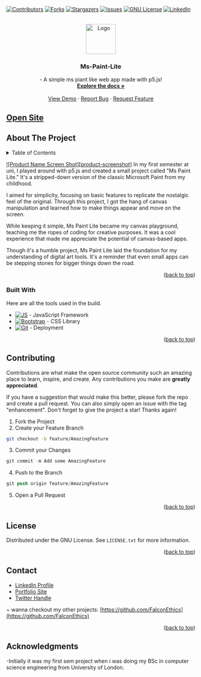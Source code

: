 <a name="readme-top"></a>
[![Contributors][contributors-shield]][contributors-url]
[![Forks][forks-shield]][forks-url]
[![Stargazers][stars-shield]][stars-url]
[![Issues][issues-shield]][issues-url]
[![GNU License][license-shield]][license-url]
[![LinkedIn][linkedin-shield]][linkedin-url]


<!-- PROJECT LOGO -->
<br />
<div align="center">
  <a href="https://github.com/FalconEthics/Ms-Paint-Lite">
    <img src="./logo.png" alt="Logo" width="80" height="80">
  </a>

<h3 align="center">Ms-Paint-Lite</h3>

  <p align="center">
    - A simple ms piant like web app made with p5.js!
    <br />
    <a href="https://github.com/FalconEthics/Ms-Paint-Lite"><strong>Explore the docs »</strong></a>
    <br />
    <br />
    <a href="https://Ms-Paint-Lite-falconethics.vercel.app/">View Demo</a>
    ·
    <a href="https://github.com/FalconEthics/Ms-Paint-Lite/issues">Report Bug</a>
    ·
    <a href="https://github.com/FalconEthics/Ms-Paint-Lite/issues">Request Feature</a>
  </p>
</div>

## <a href="https://Ms-Paint-Lite-falconethics.vercel.app/">Open Site</a>

<!-- ABOUT THE PROJECT -->

## About The Project

<details>
  <summary>Table of Contents</summary>
  <ol>
    <li>
      <a href="#about-the-project">About The Project</a>
      <ul>
        <li><a href="#built-with">Built With</a></li>
      </ul>
    </li>
    <li><a href="#contributing">Contributing</a></li>
    <li><a href="#license">License</a></li>
    <li><a href="#contact">Contact</a></li>
    <li><a href="#acknowledgments">Acknowledgments</a></li>
  </ol>
</details>

[![Product Name Screen Shot][product-screenshot]](https://Ms-Paint-Lite-falconethics.vercel.app/)
In my first semester at uni, I played around with p5.js and created a small project called "Ms Paint Lite." It's a stripped-down version of the classic Microsoft Paint from my childhood.

I aimed for simplicity, focusing on basic features to replicate the nostalgic feel of the original. Through this project, I got the hang of canvas manipulation and learned how to make things appear and move on the screen.

While keeping it simple, Ms Paint Lite became my canvas playground, teaching me the ropes of coding for creative purposes. It was a cool experience that made me appreciate the potential of canvas-based apps.

Though it's a humble project, Ms Paint Lite laid the foundation for my understanding of digital art tools. It's a reminder that even small apps can be stepping stones for bigger things down the road.


<p align="right">(<a href="#readme-top">back to top</a>)</p>

### Built With

Here are all the tools used in the build.

* [![JS][Es6.com]][Es6-url] - JavaScript Framework
* [![Bootstrap][Bootstrap.com]][Bootstrap-url] - CSS Library
* [![Git][Git.com]][Git-url] - Deployment

<p align="right">(<a href="#readme-top">back to top</a>)</p>


## Contributing

Contributions are what make the open source community such an amazing place to learn, inspire, and create. Any
contributions you make are **greatly appreciated**.

If you have a suggestion that would make this better, please fork the repo and create a pull request. You can also
simply open an issue with the tag "enhancement".
Don't forget to give the project a star! Thanks again!

1. Fork the Project
2. Create your Feature Branch

 ```sh
git checkout -b feature/AmazingFeature
```

3. Commit your Changes

```s
git commit -m Add some AmazingFeature
```

4. Push to the Branch

```s
git push origin feature/AmazingFeature
```

5. Open a Pull Request

<p align="right">(<a href="#readme-top">back to top</a>)</p>



<!-- LICENSE -->

## License

Distributed under the GNU License. See `LICENSE.txt` for more information.

<p align="right">(<a href="#readme-top">back to top</a>)</p>



<!-- CONTACT -->

## Contact


<ul>
<li><a href="https://www.linkedin.com/in/soumik-das-profile/"> LinkedIn Profile</a></li>
<li><a href="https://mrsoumik-das.com"> Portfolio Site</a></li>
<li><a href="https://twitter.com/Mr_Soumik_Das"> Twitter Handle</a></li>
</ul>

~ wanna checkout my other projects: [https://github.com/FalconEthics](https://github.com/FalconEthics)

<p align="right">(<a href="#readme-top">back to top</a>)</p>

## Acknowledgments

-Initially it was my first sem project when i was doing my BSc in computer science engineering from University of
London.

<!-- MARKDOWN LINKS & IMAGES -->
<!-- https://www.markdownguide.org/basic-syntax/#reference-style-links -->

[contributors-shield]: https://img.shields.io/github/contributors/FalconEthics/Ms-Paint-Lite.svg?style=for-the-badge

[contributors-url]: https://github.com/FalconEthics/Ms-Paint-Lite/graphs/contributors

[forks-shield]: https://img.shields.io/github/forks/FalconEthics/Ms-Paint-Lite.svg?style=for-the-badge

[forks-url]: https://github.com/FalconEthics/Ms-Paint-Lite/network/members

[stars-shield]: https://img.shields.io/github/stars/FalconEthics/Ms-Paint-Lite.svg?style=for-the-badge

[stars-url]: https://github.com/FalconEthics/Ms-Paint-Lite/stargazers

[issues-shield]: https://img.shields.io/github/issues/FalconEthics/Ms-Paint-Lite.svg?style=for-the-badge

[issues-url]: https://github.com/FalconEthics/Ms-Paint-Lite/issues

[license-shield]: https://img.shields.io/github/license/FalconEthics/Ms-Paint-Lite.svg?style=for-the-badge

[license-url]: https://github.com/FalconEthics/Ms-Paint-Lite/blob/main/LICENSE

[linkedin-shield]: https://img.shields.io/badge/-LinkedIn-black.svg?style=for-the-badge&logo=linkedin&colorB=555

[linkedin-url]: https://www.linkedin.com/in/soumik-das-profile/

[//]: # ([product-screenshot]: https://raw.githubusercontent.com/FalconEthics/Ms-Paint-Lite/main/screenshot.png)

[Bootstrap.com]: https://img.shields.io/badge/tailwind-563D7C?style=for-the-badge&logo=tailwindcss&logoColor=white

[Bootstrap-url]: https://tailwindcss.com/

[Es6.com]: https://img.shields.io/badge/P5.js-7BDCB5?style=for-the-badge&logo=p5.js&logoColor=white

[Es6-url]: https://p5js.org/

[Git.com]: https://img.shields.io/badge/vercel-FF6900?style=for-the-badge&logo=vercel&logoColor=white

[Git-url]: https://vercel.com/
